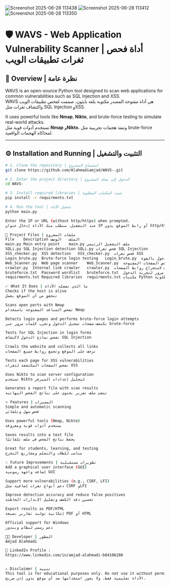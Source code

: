 ![Screenshot 2025-06-28 113438](https://github.com/user-attachments/assets/70464fb4-bc20-4a94-8e5f-74f3ce2e8d40)
![Screenshot 2025-06-28 113412](https://github.com/user-attachments/assets/561cc214-02df-4d97-8d48-686d587bc5b5)
![Screenshot 2025-06-28 113350](https://github.com/user-attachments/assets/456acc4d-35df-45e3-b381-259ea40f5d0f)
# 🛡️ WAVS - Web Application Vulnerability Scanner | أداة فحص ثغرات تطبيقات الويب

## 🧠 Overview | نظرة عامة

WAVS is an open-source Python tool designed to scan web applications for common vulnerabilities such as SQL Injection and XSS.  
WAVS هي أداة مفتوحة المصدر مكتوبة بلغة بايثون، صممت لفحص تطبيقات الويب واكتشاف ثغرات مثل SQL Injection وXSS.

It uses powerful tools like **Nmap**, **Nikto**, and brute-force testing to simulate real-world attacks.  
تستخدم أدوات قوية مثل **Nmap** و**Nikto**، وتنفذ هجمات تجريبية مثل brute-force لمحاكاة الهجمات الواقعية.

---

## ⚙️ Installation and Running | التثبيت والتشغيل

```bash
# 1. Clone the repository | استنساخ المشروع
git clone https://github.com/Alahmadiamjad/WAVS-.git

# 2. Enter the project directory | الدخول إلى مجلد المشروع
cd WAVS-

# 3. Install required libraries | تثبيت المكتبات المطلوبة
pip install -r requirments.txt

# 4. Run the tool | تشغيل الأداة
python main.py

Enter the IP or URL (without http/https) when prompted.
عند التشغيل، ستطلب منك الأداة إدخال عنوان IP أو رابط الموقع بدون http/https.

📁 Project Files | ملفات المشروع
File	Description	الملف	الوصف
main.py	Main entry point	main.py	ملف التشغيل الرئيسي
SQLi.py	SQL Injection detection	SQLi.py	فحص ثغرات SQL Injection
XSS_checker.py	XSS detection	XSS_checker.py	فحص ثغرات XSS
Login_brute.py	Brute-force login testing	Login_brute.py	تجربة تسجيل الدخول بالقوة
Web_Scanner.py	Web page scanner	Web_Scanner.py	فحص الصفحات المفتوحة
crawler.py	Internal link crawler	crawler.py	الزاحف لاستخراج روابط الصفحات
bruteforce.txt	Password wordlist	bruteforce.txt	قائمة كلمات مرور لتجربة الدخول
requirments.txt	Required libraries	requirments.txt	مكتبات Python المطلوبة

✅ What It Does | ما الذي تفعله الأداة
Checks if the host is alive
تتحقق من أن الموقع يعمل

Scans open ports with Nmap
تفحص المنافذ المفتوحة باستخدام Nmap

Detects login pages and performs brute-force login attempts
تكتشف صفحات تسجيل الدخول وتجرب كلمات مرور عبر brute-force

Tests for SQL Injection in login forms
تفحص نماذج الدخول لاكتشاف SQL Injection

Crawls the website and collects all links
تزحف على الموقع وتجمع روابط جميع الصفحات

Tests each page for XSS vulnerabilities
تفحص الصفحات المكتشفة لثغرات XSS

Uses Nikto to scan server configuration
تستخدم Nikto لتحليل إعدادات السيرفر

Generates a report file with scan results
تنشئ ملف تقرير يحتوي على نتائج الفحص النهائية

⭐ Features | المميزات
Simple and automatic scanning
فحص سهل وتلقائي

Uses powerful tools (Nmap, Nikto)
يستخدم أدوات قوية ومعروفة

Saves results into a text file
يحفظ نتائج الفحص في ملف تلقائيًا

Great for students, learning, and testing
مناسب للطلاب والتعلم ومشاريع التخرج

💡 Future Improvements | تطويرات مستقبلية
Add a graphical user interface (GUI)
إضافة واجهة رسومية GUI

Support more vulnerabilities (e.g., CSRF, LFI)
دعم أنواع ثغرات إضافية مثل CSRF وLFI

Improve detection accuracy and reduce false positives
تحسين دقة الكشف وتقليل الإنذارات الخاطئة

Export results as PDF/HTML
إمكانية توليد تقارير بصيغة PDF أو HTML

Official support for Windows
دعم رسمي لنظام ويندوز

👨‍💻 Developer | المطور
Amjad Alahmadi

🔗 LinkedIn Profile : 
https://www.linkedin.com/in/amjad-alahmadi-b04106280 


⚠️ Disclaimer | تنبيه
This tool is for educational purposes only. Do not use it without permission.
الأداة تعليمية فقط، ولا يجوز استخدامها ضد أي موقع بدون إذن صريح.




